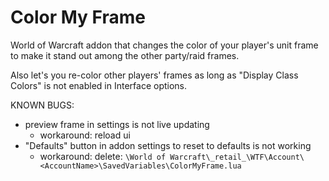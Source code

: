 # Color My Frame
World of Warcraft addon that changes the color of your player's unit frame to make it stand out among the other party/raid frames.

Also let's you re-color other players' frames as long as "Display Class Colors" is not enabled in Interface options.

KNOWN BUGS:
- preview frame in settings is not live updating
    - workaround: reload ui
- "Defaults" button in addon settings to reset to defaults is not working
    - workaround: delete: `\World of Warcraft\_retail_\WTF\Account\<AccountName>\SavedVariables\ColorMyFrame.lua`
